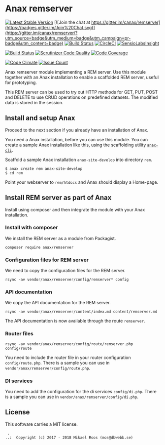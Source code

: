 Anax remserver
==================================

[![Latest Stable Version](https://poser.pugx.org/anax/remserver/v/stable)](https://packagist.org/packages/anax/remserver)
[![Join the chat at https://gitter.im/canax/remserver](https://badges.gitter.im/Join%20Chat.svg)](https://gitter.im/canax/remserver/?utm_source=badge&utm_medium=badge&utm_campaign=pr-badge&utm_content=badge)
[![Build Status](https://travis-ci.org/canax/remserver.svg?branch=master)](https://travis-ci.org/canax/remserver)
[![CircleCI](https://circleci.com/gh/canax/remserver.svg?style=svg)](https://circleci.com/gh/canax/remserver)
[![SensioLabsInsight](https://insight.sensiolabs.com/projects/067df5c1-e2f6-4f2e-b479-79cfe511ae7c/mini.png)](https://insight.sensiolabs.com/projects/5c8cab98-b8f2-4cce-8003-a67c307282fd)

[![Build Status](https://scrutinizer-ci.com/g/canax/remserver/badges/build.png?b=master)](https://scrutinizer-ci.com/g/canax/remserver/build-status/master)
[![Scrutinizer Code Quality](https://scrutinizer-ci.com/g/canax/remserver/badges/quality-score.png?b=master)](https://scrutinizer-ci.com/g/canax/remserver/?branch=master)
[![Code Coverage](https://scrutinizer-ci.com/g/canax/remserver/badges/coverage.png?b=master)](https://scrutinizer-ci.com/g/canax/remserver/?branch=master)

[![Code Climate](https://codeclimate.com/github/canax/remserver/badges/gpa.svg)](https://codeclimate.com/github/canax/remserver)
[![Issue Count](https://codeclimate.com/github/canax/remserver/badges/issue_count.svg)](https://codeclimate.com/github/canax/remserver)

Anax remserver module implementing a REM server. Use this module together with an Anax installation to enable a scaffolded REM server, useful for prototyping.

This REM server can be used to try out HTTP methods for GET, PUT, POST and DELETE to use CRUD operations on predefined datasets. The modified data is stored in the session.



Install and setup Anax 
------------------------------------

Proceed to the next section if you already have an installation of Anax.

You need a Anax installation, before you can use this module. You can create a sample Anax installation like this, using the scaffolding utility [`anax-cli`](https://github.com/canax/anax-cli).

Scaffold a sample Anax installation `anax-site-develop` into directory `rem`.

```
$ anax create rem anax-site-develop
$ cd rem
```

Point your webserver to `rem/htdocs` and Anax should display a Home-page.



Install REM server as part of Anax
------------------------------------

Install using composer and then integrate the module with your Anax installation.



### Install with composer

We install the REM server as a module from Packagist.

```
composer require anax/remserver
```



### Configuration files for REM server

We need to copy the configuration files for the REM server.

```
rsync -av vendor/anax/remserver/config/remserver* config
```



### API documentation

We copy the API documentation for the REM server.

```
rsync -av vendor/anax/remserver/content/index.md content/remserver.md
```

The API documentation is now available through the route `remserver`.



### Router files

```
rsync -av vendor/anax/remserver/config/route/remserver.php config/route
```

You need to include the router file in your router configuration `config/route.php`. There is a sample you can use in `vendor/anax/remserver/config/route.php`.



### DI services

You need to add the configuration for the di services `config/di.php`. There is a sample you can use in `vendor/anax/remserver/config/di.php`.



License
------------------------------------

This software carries a MIT license.



```
 .  
..:  Copyright (c) 2017 - 2018 Mikael Roos (mos@dbwebb.se)
```
